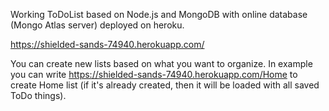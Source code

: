 Working ToDoList based on Node.js and MongoDB with online database (Mongo Atlas server) deployed on heroku.

https://shielded-sands-74940.herokuapp.com/

You can create new lists based on what you want to organize. In example you can write https://shielded-sands-74940.herokuapp.com/Home to create Home list (if it's already created, then it will be loaded with all saved ToDo things).
